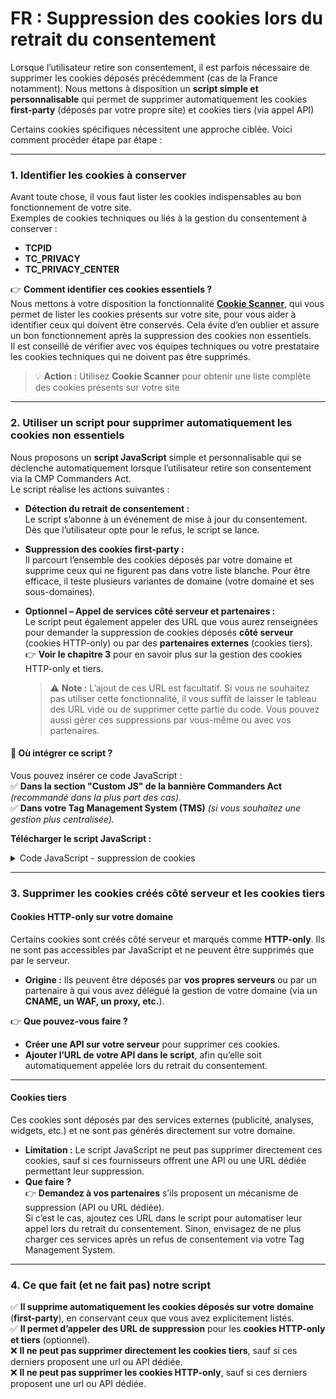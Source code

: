 # FR : Suppression des cookies lors du retrait du consentement

Lorsque l’utilisateur retire son consentement, il est parfois nécessaire de supprimer les cookies déposés précédemment (cas de la France notamment). Nous mettons à disposition un **script simple et personnalisable** qui permet de supprimer automatiquement les cookies **first-party** (déposés par votre propre site) et cookies tiers (via appel API)

Certains cookies spécifiques nécessitent une approche ciblée. Voici comment procéder étape par étape :

***

### **1. Identifier les cookies à conserver**

Avant toute chose, il vous faut lister les cookies indispensables au bon fonctionnement de votre site.\
Exemples de cookies techniques ou liés à la gestion du consentement à conserver :

* **TCPID**
* **TC\_PRIVACY**
* **TC\_PRIVACY\_CENTER**

👉 **Comment identifier ces cookies essentiels ?**\
Nous mettons à votre disposition la fonctionnalité [**Cookie Scanner**](../extensions/cookie-scanner.md), qui vous permet de lister les cookies présents sur votre site, pour vous aider à identifier ceux qui doivent être conservés. Cela évite d’en oublier et assure un bon fonctionnement après la suppression des cookies non essentiels.\
Il est conseillé de vérifier avec vos équipes techniques ou votre prestataire les cookies techniques qui ne doivent pas être supprimés.

> 💡 **Action :** Utilisez **Cookie Scanner** pour obtenir une liste complète des cookies présents sur votre site

***

### **2. Utiliser un script pour supprimer automatiquement les cookies non essentiels**

Nous proposons un **script JavaScript** simple et personnalisable qui se déclenche automatiquement lorsque l’utilisateur retire son consentement via la CMP Commanders Act.\
Le script réalise les actions suivantes :

* **Détection du retrait de consentement :**\
  Le script s’abonne à un événement de mise à jour du consentement. Dès que l’utilisateur opte pour le refus, le script se lance.
* **Suppression des cookies first-party :**\
  Il parcourt l’ensemble des cookies déposés par votre domaine et supprime ceux qui ne figurent pas dans votre liste blanche. Pour être efficace, il teste plusieurs variantes de domaine (votre domaine et ses sous-domaines).
*   **Optionnel – Appel de services côté serveur et partenaires :**\
    Le script peut également appeler des URL que vous aurez renseignées pour demander la suppression de cookies déposés **côté serveur** (cookies HTTP-only) ou par des **partenaires externes** (cookies tiers).\
    👉 **Voir le chapitre 3** pour en savoir plus sur la gestion des cookies HTTP-only et tiers.

    > ⚠️ **Note :** L’ajout de ces URL est facultatif. Si vous ne souhaitez pas utiliser cette fonctionnalité, il vous suffit de laisser le tableau des URL vide ou de supprimer cette partie du code. Vous pouvez aussi gérer ces suppressions par vous-même ou avec vos partenaires.

#### **📌 Où intégrer ce script ?**

Vous pouvez insérer ce code JavaScript :\
✅ **Dans la section "Custom JS" de la bannière Commanders Act** _(recommandé dans la plus part des cas)._\
✅ **Dans votre Tag Management System (TMS)** _(si vous souhaitez une gestion plus centralisée)._

**Télécharger le script JavaScript :**

<details>

<summary>Code JavaScript - suppression de cookies</summary>

```javascript
/**
 * This script listens for consent updates via the Commanders Act OnSite API.
 * When a user revokes consent (opt-out), it removes all 1st party cookies
 * except for those explicitly allowed. It also calls configured URLs to delete cookies
 * on the server side (e.g., httpOnly or third-party cookies).
 */
(function () {
  // List of cookies to retain (system cookies, technical storage items)
  var allowedCookies = ["TCPID", "TC_PRIVACY", "TC_PRIVACY_CENTER"];
  // Optional: Regex to match additional cookies or storage keys to retain
  var allowedCookiesPattern = /your_regex_[a-z0-9]*/; // Adjust this pattern if necessary

  // Array of server URLs to call for server-side deletion of cookies (httpOnly/partner cookies). Leave empty if you don't have such urls/api
  var serverDeletionUrls = [
    "https://server1.example.com/delete-cookies",
    "https://server2.example2.com/delete-cookies"
  ];

  // Subscribe to consent updates using the Commanders Act OnSite API
  cact("consent.onUpdate", function (consentData) {
    if (consentData.updateEvent === "revoked") {
      // Retrieve all cookies
      var allCookies = document.cookie.split(";").map(function (item) {
        return item.split("=")[0].trim();
      });
      // Determine which cookies need to be removed (i.e. not allowed)
      var cookiesForRemoval = allCookies.filter(function (cookieName) {
        return allowedCookies.indexOf(cookieName) === -1 && !allowedCookiesPattern.test(cookieName);
      });

      // Remove each cookie from all possible domain variants
      cookiesForRemoval.forEach(function (cookieName) {
        var hostParts = window.location.hostname.split(".");
        while (hostParts.length > 0) {
          var domainCandidate = "." + hostParts.join(".");
          tC.removeCookie(cookieName, domainCandidate);
          hostParts.shift();
        }
        // Also try removing the cookie without a domain specification
        tC.removeCookie(cookieName, "");
      });

      // Call server-side endpoints to delete httpOnly and partner cookies
      serverDeletionUrls.forEach(function (url) {
        // Use fetch with no-cors mode to trigger the deletion endpoints
        fetch(url, { mode: "no-cors" }).catch(function (error) {
          console.error("Error calling server deletion URL:", url, error);
        });
      });
    }
  });
})();
```

</details>

***

### **3. Supprimer les cookies créés côté serveur et les cookies tiers**

#### **Cookies HTTP-only sur votre domaine**

Certains cookies sont créés côté serveur et marqués comme **HTTP-only**. Ils ne sont pas accessibles par JavaScript et ne peuvent être supprimés que par le serveur.

* **Origine :** Ils peuvent être déposés par **vos propres serveurs** ou par un partenaire à qui vous avez délégué la gestion de votre domaine (via un **CNAME, un WAF, un proxy, etc.**).

👉 **Que pouvez-vous faire ?**

* **Créer une API sur votre serveur** pour supprimer ces cookies.
* **Ajouter l’URL de votre API dans le script**, afin qu’elle soit automatiquement appelée lors du retrait du consentement.

***

#### **Cookies tiers**

Ces cookies sont déposés par des services externes (publicité, analyses, widgets, etc.) et ne sont pas générés directement sur votre domaine.

* **Limitation :** Le script JavaScript ne peut pas supprimer directement ces cookies, sauf si ces fournisseurs offrent une API ou une URL dédiée permettant leur suppression.
* **Que faire ?**\
  👉 **Demandez à vos partenaires** s’ils proposent un mécanisme de suppression (API ou URL dédiée).\
  Si c’est le cas, ajoutez ces URL dans le script pour automatiser leur appel lors du retrait du consentement. Sinon, envisagez de ne plus charger ces services après un refus de consentement via votre Tag Management System.

***

### **4. Ce que fait (et ne fait pas) notre script**

✅ **Il supprime automatiquement les cookies déposés sur votre domaine** (**first-party**), en conservant ceux que vous avez explicitement listés.\
✅ **Il permet d’appeler des URL de suppression** pour les **cookies HTTP-only** **et tiers** (optionnel).\
❌ **Il ne peut pas supprimer directement les cookies tiers**, sauf si ces derniers proposent une url ou API dédiée.\
❌ **Il ne peut pas supprimer les cookies HTTP-only**, sauf si ces derniers proposent une url ou API dédiée.
